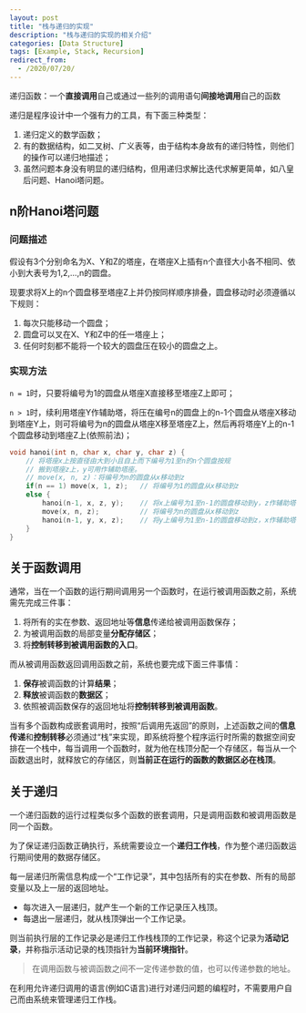 ```yaml
---
layout: post
title: "栈与递归的实现"
description: "栈与递归的实现的相关介绍"
categories: [Data Structure]
tags: [Example, Stack, Recursion]
redirect_from:
  - /2020/07/20/
---
```


递归函数：一个**直接调用**自己或通过一些列的调用语句**间接地调用**自己的函数

递归是程序设计中一个强有力的工具，有下面三种类型：

1. 递归定义的数学函数；
2. 有的数据结构，如二叉树、广义表等，由于结构本身故有的递归特性，则他们的操作可以递归地描述；
3. 虽然问题本身没有明显的递归结构，但用递归求解比迭代求解更简单，如八皇后问题、Hanoi塔问题。

## n阶Hanoi塔问题

### 问题描述

假设有3个分别命名为X、Y和Z的塔座，在塔座X上插有n个直径大小各不相同、依小到大表号为1,2,...,n的圆盘。

现要求将X上的n个圆盘移至塔座Z上并仍按同样顺序排叠，圆盘移动时必须遵循以下规则：

1. 每次只能移动一个圆盘；
2. 圆盘可以叉在X、Y和Z中的任一塔座上；
3. 任何时刻都不能将一个较大的圆盘压在较小的圆盘之上。

### 实现方法

`n = 1`时，只要将编号为1的圆盘从塔座X直接移至塔座Z上即可；

`n > 1`时，续利用塔座Y作辅助塔，将压在编号n的圆盘上的n-1个圆盘从塔座X移动到塔座Y上，则可将编号为n的圆盘从塔座X移至塔座Z上，然后再将塔座Y上的n-1个圆盘移动到塔座Z上(依照前法)；

```c
void hanoi(int n, char x, char y, char z) {
	// 将塔座x上按直径由大到小且自上而下编号为1至n的n个圆盘按规
	// 搬到塔座z上，y可用作辅助塔座。
	// move(x, n, z)：将编号为n的圆盘从x移动到z
	if(n == 1) move(x, 1, z);	// 将编号为1的圆盘从x移动到z
	else {
		hanoi(n-1, x, z, y);	// 将x上编号为1至n-1的圆盘移动到y，z作辅助塔
		move(x, n, z);			// 将编号为n的圆盘从x移动到z
		hanoi(n-1, y, x, z);	// 将y上编号为1至n-1的圆盘移动到z，x作辅助塔
	}
}
```

## 关于函数调用

通常，当在一个函数的运行期间调用另一个函数时，在运行被调用函数之前，系统需先完成三件事：

1. 将所有的实在参数、返回地址等**信息**传递给被调用函数保存；
2. 为被调用函数的局部变量**分配存储区**；
3. 将**控制转移到被调用函数的入口**。

而从被调用函数返回调用函数之前，系统也要完成下面三件事情：

1. **保存**被调函数的计算**结果**；
2. **释放**被调函数的**数据区**；
3. 依照被调函数保存的返回地址将**控制转移到被调用函数**。

当有多个函数构成嵌套调用时，按照“后调用先返回”的原则，上述函数之间的**信息传递**和**控制转移**必须通过“栈”来实现，即系统将整个程序运行时所需的数据空间安排在一个栈中，每当调用一个函数时，就为他在栈顶分配一个存储区，每当从一个函数退出时，就释放它的存储区，则**当前正在运行的函数的数据区必在栈顶**。

## 关于递归

一个递归函数的运行过程类似多个函数的嵌套调用，只是调用函数和被调用函数是同一个函数。

为了保证递归函数正确执行，系统需要设立一个**递归工作栈**，作为整个递归函数运行期间使用的数据存储区。

每一层递归所需信息构成一个“工作记录”，其中包括所有的实在参数、所有的局部变量以及上一层的返回地址。

* 每次进入一层递归，就产生一个新的工作记录压入栈顶。
* 每退出一层递归，就从栈顶弹出一个工作记录。

则当前执行层的工作记录必是递归工作栈栈顶的工作记录，称这个记录为**活动记录**，并称指示活动记录的栈顶指针为**当前环境指针**。

> 在调用函数与被调函数之间不一定传递参数的值，也可以传递参数的地址。

在利用允许递归调用的语言(例如C语言)进行对递归问题的编程时，不需要用户自己而由系统来管理递归工作栈。
